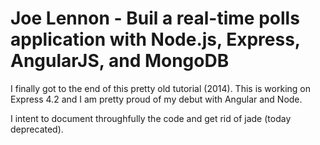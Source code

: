 # Joe Lennon - Buil a real-time polls application with Node.js, Express, AngularJS, and MongoDB

I finally got to the end of this pretty old tutorial (2014). This is working on Express 4.2 and I am pretty proud of my debut with Angular and Node.

I intent to document throughfully the code and get rid of jade (today deprecated).
